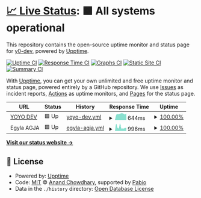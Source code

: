 # [📈 Live Status](https://y0-dev.github.io/upptime): <!--live status--> **🟩 All systems operational**

This repository contains the open-source uptime monitor and status page for [y0-dev](https://y0-dev.github.io/upptime), powered by [Upptime](https://github.com/upptime/upptime).

[![Uptime CI](https://github.com/y0-dev/upptime/workflows/Uptime%20CI/badge.svg)](https://github.com/y0-dev/upptime/actions?query=workflow%3A%22Uptime+CI%22)
[![Response Time CI](https://github.com/y0-dev/upptime/workflows/Response%20Time%20CI/badge.svg)](https://github.com/y0-dev/upptime/actions?query=workflow%3A%22Response+Time+CI%22)
[![Graphs CI](https://github.com/y0-dev/upptime/workflows/Graphs%20CI/badge.svg)](https://github.com/y0-dev/upptime/actions?query=workflow%3A%22Graphs+CI%22)
[![Static Site CI](https://github.com/y0-dev/upptime/workflows/Static%20Site%20CI/badge.svg)](https://github.com/y0-dev/upptime/actions?query=workflow%3A%22Static+Site+CI%22)
[![Summary CI](https://github.com/y0-dev/upptime/workflows/Summary%20CI/badge.svg)](https://github.com/y0-dev/upptime/actions?query=workflow%3A%22Summary+CI%22)

With [Upptime](https://upptime.js.org), you can get your own unlimited and free uptime monitor and status page, powered entirely by a GitHub repository. We use [Issues](https://github.com/y0-dev/upptime/issues) as incident reports, [Actions](https://github.com/y0-dev/upptime/actions) as uptime monitors, and [Pages](https://y0-dev.github.io/upptime) for the status page.

<!--start: status pages-->
<!-- This summary is generated by Upptime (https://github.com/upptime/upptime) -->
<!-- Do not edit this manually, your changes will be overwritten -->
<!-- prettier-ignore -->
| URL | Status | History | Response Time | Uptime |
| --- | ------ | ------- | ------------- | ------ |
| <img alt="" src="https://icons.duckduckgo.com/ip3/yoyo.dev.ico" height="13"> [YOYO DEV](https://yoyo.dev/) | 🟩 Up | [yoyo-dev.yml](https://github.com/y0-dev/upptime/commits/HEAD/history/yoyo-dev.yml) | <details><summary><img alt="Response time graph" src="./graphs/yoyo-dev/response-time-week.png" height="20"> 644ms</summary><br><a href="https://y0-dev.github.io/upptime/history/yoyo-dev"><img alt="Response time 692" src="https://img.shields.io/endpoint?url=https%3A%2F%2Fraw.githubusercontent.com%2Fy0-dev%2Fupptime%2FHEAD%2Fapi%2Fyoyo-dev%2Fresponse-time.json"></a><br><a href="https://y0-dev.github.io/upptime/history/yoyo-dev"><img alt="24-hour response time 617" src="https://img.shields.io/endpoint?url=https%3A%2F%2Fraw.githubusercontent.com%2Fy0-dev%2Fupptime%2FHEAD%2Fapi%2Fyoyo-dev%2Fresponse-time-day.json"></a><br><a href="https://y0-dev.github.io/upptime/history/yoyo-dev"><img alt="7-day response time 644" src="https://img.shields.io/endpoint?url=https%3A%2F%2Fraw.githubusercontent.com%2Fy0-dev%2Fupptime%2FHEAD%2Fapi%2Fyoyo-dev%2Fresponse-time-week.json"></a><br><a href="https://y0-dev.github.io/upptime/history/yoyo-dev"><img alt="30-day response time 692" src="https://img.shields.io/endpoint?url=https%3A%2F%2Fraw.githubusercontent.com%2Fy0-dev%2Fupptime%2FHEAD%2Fapi%2Fyoyo-dev%2Fresponse-time-month.json"></a><br><a href="https://y0-dev.github.io/upptime/history/yoyo-dev"><img alt="1-year response time 692" src="https://img.shields.io/endpoint?url=https%3A%2F%2Fraw.githubusercontent.com%2Fy0-dev%2Fupptime%2FHEAD%2Fapi%2Fyoyo-dev%2Fresponse-time-year.json"></a></details> | <details><summary><a href="https://y0-dev.github.io/upptime/history/yoyo-dev">100.00%</a></summary><a href="https://y0-dev.github.io/upptime/history/yoyo-dev"><img alt="All-time uptime 99.94%" src="https://img.shields.io/endpoint?url=https%3A%2F%2Fraw.githubusercontent.com%2Fy0-dev%2Fupptime%2FHEAD%2Fapi%2Fyoyo-dev%2Fuptime.json"></a><br><a href="https://y0-dev.github.io/upptime/history/yoyo-dev"><img alt="24-hour uptime 100.00%" src="https://img.shields.io/endpoint?url=https%3A%2F%2Fraw.githubusercontent.com%2Fy0-dev%2Fupptime%2FHEAD%2Fapi%2Fyoyo-dev%2Fuptime-day.json"></a><br><a href="https://y0-dev.github.io/upptime/history/yoyo-dev"><img alt="7-day uptime 100.00%" src="https://img.shields.io/endpoint?url=https%3A%2F%2Fraw.githubusercontent.com%2Fy0-dev%2Fupptime%2FHEAD%2Fapi%2Fyoyo-dev%2Fuptime-week.json"></a><br><a href="https://y0-dev.github.io/upptime/history/yoyo-dev"><img alt="30-day uptime 99.94%" src="https://img.shields.io/endpoint?url=https%3A%2F%2Fraw.githubusercontent.com%2Fy0-dev%2Fupptime%2FHEAD%2Fapi%2Fyoyo-dev%2Fuptime-month.json"></a><br><a href="https://y0-dev.github.io/upptime/history/yoyo-dev"><img alt="1-year uptime 99.94%" src="https://img.shields.io/endpoint?url=https%3A%2F%2Fraw.githubusercontent.com%2Fy0-dev%2Fupptime%2FHEAD%2Fapi%2Fyoyo-dev%2Fuptime-year.json"></a></details>
| <img alt="" src="https://icons.duckduckgo.com/ip3/null.ico" height="13"> Egyla AGJA | 🟩 Up | [egyla-agja.yml](https://github.com/y0-dev/upptime/commits/HEAD/history/egyla-agja.yml) | <details><summary><img alt="Response time graph" src="./graphs/egyla-agja/response-time-week.png" height="20"> 996ms</summary><br><a href="https://y0-dev.github.io/upptime/history/egyla-agja"><img alt="Response time 1402" src="https://img.shields.io/endpoint?url=https%3A%2F%2Fraw.githubusercontent.com%2Fy0-dev%2Fupptime%2FHEAD%2Fapi%2Fegyla-agja%2Fresponse-time.json"></a><br><a href="https://y0-dev.github.io/upptime/history/egyla-agja"><img alt="24-hour response time 1717" src="https://img.shields.io/endpoint?url=https%3A%2F%2Fraw.githubusercontent.com%2Fy0-dev%2Fupptime%2FHEAD%2Fapi%2Fegyla-agja%2Fresponse-time-day.json"></a><br><a href="https://y0-dev.github.io/upptime/history/egyla-agja"><img alt="7-day response time 996" src="https://img.shields.io/endpoint?url=https%3A%2F%2Fraw.githubusercontent.com%2Fy0-dev%2Fupptime%2FHEAD%2Fapi%2Fegyla-agja%2Fresponse-time-week.json"></a><br><a href="https://y0-dev.github.io/upptime/history/egyla-agja"><img alt="30-day response time 1402" src="https://img.shields.io/endpoint?url=https%3A%2F%2Fraw.githubusercontent.com%2Fy0-dev%2Fupptime%2FHEAD%2Fapi%2Fegyla-agja%2Fresponse-time-month.json"></a><br><a href="https://y0-dev.github.io/upptime/history/egyla-agja"><img alt="1-year response time 1402" src="https://img.shields.io/endpoint?url=https%3A%2F%2Fraw.githubusercontent.com%2Fy0-dev%2Fupptime%2FHEAD%2Fapi%2Fegyla-agja%2Fresponse-time-year.json"></a></details> | <details><summary><a href="https://y0-dev.github.io/upptime/history/egyla-agja">100.00%</a></summary><a href="https://y0-dev.github.io/upptime/history/egyla-agja"><img alt="All-time uptime 99.64%" src="https://img.shields.io/endpoint?url=https%3A%2F%2Fraw.githubusercontent.com%2Fy0-dev%2Fupptime%2FHEAD%2Fapi%2Fegyla-agja%2Fuptime.json"></a><br><a href="https://y0-dev.github.io/upptime/history/egyla-agja"><img alt="24-hour uptime 100.00%" src="https://img.shields.io/endpoint?url=https%3A%2F%2Fraw.githubusercontent.com%2Fy0-dev%2Fupptime%2FHEAD%2Fapi%2Fegyla-agja%2Fuptime-day.json"></a><br><a href="https://y0-dev.github.io/upptime/history/egyla-agja"><img alt="7-day uptime 100.00%" src="https://img.shields.io/endpoint?url=https%3A%2F%2Fraw.githubusercontent.com%2Fy0-dev%2Fupptime%2FHEAD%2Fapi%2Fegyla-agja%2Fuptime-week.json"></a><br><a href="https://y0-dev.github.io/upptime/history/egyla-agja"><img alt="30-day uptime 99.64%" src="https://img.shields.io/endpoint?url=https%3A%2F%2Fraw.githubusercontent.com%2Fy0-dev%2Fupptime%2FHEAD%2Fapi%2Fegyla-agja%2Fuptime-month.json"></a><br><a href="https://y0-dev.github.io/upptime/history/egyla-agja"><img alt="1-year uptime 99.64%" src="https://img.shields.io/endpoint?url=https%3A%2F%2Fraw.githubusercontent.com%2Fy0-dev%2Fupptime%2FHEAD%2Fapi%2Fegyla-agja%2Fuptime-year.json"></a></details>

<!--end: status pages-->

[**Visit our status website →**](https://y0-dev.github.io/upptime)

## 📄 License

- Powered by: [Upptime](https://github.com/upptime/upptime)
- Code: [MIT](./LICENSE) © [Anand Chowdhary](https://anandchowdhary.com), supported by [Pabio](https://pabio.com)
- Data in the `./history` directory: [Open Database License](https://opendatacommons.org/licenses/odbl/1-0/)

